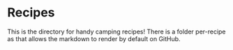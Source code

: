 # Recipes

This is the directory for handy camping recipes! There is a folder per-recipe as that allows the markdown to render by default on GitHub.
